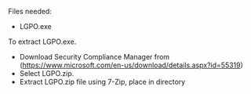 Files needed:

  - LGPO.exe

To extract LGPO.exe. 
 - Download Security Compliance Manager from (https://www.microsoft.com/en-us/download/details.aspx?id=55319)
 - Select LGPO.zip. 
 - Extract LGPO.zip file using 7-Zip, place in directory

